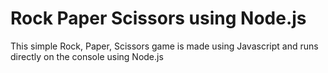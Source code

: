 # Rock Paper Scissors using Node.js

This simple Rock, Paper, Scissors game is made using Javascript and runs directly
on the console using Node.js
